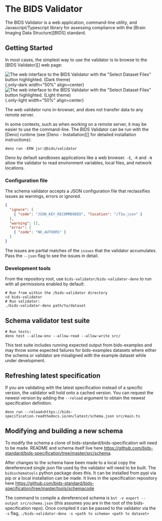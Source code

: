 # The BIDS Validator

The BIDS Validator is a web application, command-line utility,
and Javascript/Typescript library for assessing compliance with the
[Brain Imaging Data Structure][BIDS] standard.

## Getting Started

In most cases,
the simplest way to use the validator is to browse to the [BIDS Validator][] web page:

![The web interface to the BIDS Validator with the "Select Dataset Files" button highlighted.
(Dark theme)](_static/web_entrypoint_dark.png){.only-dark width="50%" align=center}
![The web interface to the BIDS Validator with the "Select Dataset Files" button highlighted.
(Light theme)](_static/web_entrypoint_light.png){.only-light width="50%" align=center}

The web validator runs in-browser, and does not transfer data to any remote server.

In some contexts, such as when working on a remote server,
it may be easier to use the command-line.
The BIDS Validator can be run with the [Deno] runtime
(see [Deno - Installation][] for detailed installation instructions):

```shell
deno run -ERN jsr:@bids/validator
```

Deno by default sandboxes applications like a web browser.
`-E`, `-R` and `-N` allow the validator to read environment variables,
local files, and network locations.

### Configuration file

The schema validator accepts a JSON configuration file that reclassifies issues as
warnings, errors or ignored.

```json
{
  "ignore": [
    { "code": "JSON_KEY_RECOMMENDED", "location": "/T1w.json" }
  ],
  "warning": [],
  "error": [
    { "code": "NO_AUTHORS" }
  ]
}
```

The issues are partial matches of the `issues` that the validator accumulates.
Pass the `--json` flag to see the issues in detail.

### Development tools

From the repository root, use `bids-validator/bids-validator-deno` to run with all permissions enabled by default:

```shell
# Run from within the /bids-validator directory
cd bids-validator
# Run validator:
./bids-validator-deno path/to/dataset
```

## Schema validator test suite

```shell
# Run tests:
deno test --allow-env --allow-read --allow-write src/
```

This test suite includes running expected output from bids-examples and may throw some expected failures for bids-examples datasets where either the schema or validator are misaligned with the example dataset while under development.

## Refreshing latest specification

If you are validating with the latest specification instead of a specific version, the validator will hold onto a cached version. You can request the newest version by adding the `--reload` argument to obtain the newest specification definition.

`deno run --reload=https://bids-specification.readthedocs.io/en/latest/schema.json src/main.ts`

## Modifying and building a new schema

To modify the schema a clone of bids-standard/bids-specification will need to be made. README and schema itself live here https://github.com/bids-standard/bids-specification/tree/master/src/schema.

After changes to the schema have been made to a local copy the dereferenced single json file used by the validator will need to be built. The `bidsschematools` python package does this. It can be installed from pypi via pip or a local installation can be made. It lives in the specification repository here https://github.com/bids-standard/bids-specification/tree/master/tools/schemacode

The command to compile a dereferenced schema is `bst -v export --output src/schema.json` (this assumes you are in the root of the bids-specification repo). Once compiled it can be passed to the validator via the `-s` flag, `./bids-validator-deno -s <path to schema> <path to dataset>`
